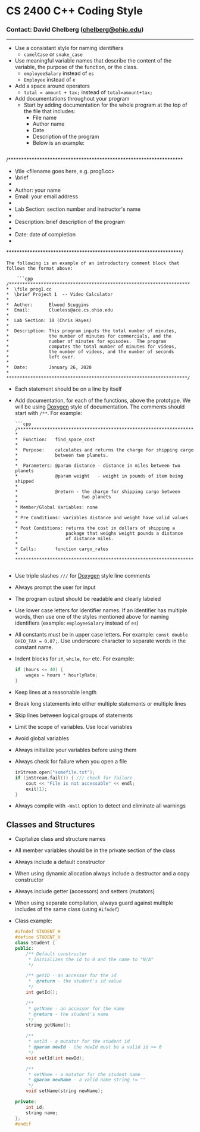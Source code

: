  # CS 2400 C++ Coding Style
 ### Contact: David Chelberg (chelberg@ohio.edu)

---

* Use a consistant style for naming identifiers
  * ```camelCase``` or ```snake_case```
* Use meaningful variable names that describe the content of the variable, the purpose of the function, or the class.
  * ```employeeSalary``` instead of ```es```
  * ```Employee``` instead of ```e```
* Add a space around operators
  * ```total = amount + tax;``` instead of ```total=amount+tax;```
* Add documentations throughout your program
  * Start by adding documentation for the whole program at the top of the file that includes:
    * File name
    * Author name
    * Date
    * Description of the program
	* Below is an example:
	  ```cpp
/******************************************************************* 
*  \file <filename goes here, e.g. prog1.cc>
*  \brief <brief desription of program goes here>
*                                                                     
*  Author:      your name
*  Email:       your email address
*                                                                    
*  Lab Section: section number and instructor's name
*                                                                    
*  Description: brief description of the program                    
*                                                                    
*  Date:        date of completion
*                                                                    
*******************************************************************/
  ```
The following is an example of an introductory comment block that
follows the format above:

	  ```cpp
/********************************************************************
*  \file prog1.cc
*  \brief Project 1  -- Video Calculator
*                                                                    
*  Author:      Elwood Scuggins
*  Email:       Clueless@ace.cs.ohio.edu
*                                                                    
*  Lab Section: 10 (Chris Hayes)
*                                                                    
*  Description: This program inputs the total number of minutes, 
*               the number of minutes for commercials, and the 
*               number of minutes for episodes.  The program 
*               computes the total number of minutes for videos, 
*               the number of videos, and the number of seconds 
*               left over.
*                                                                    
*  Date:        January 26, 2020
*                                                                    
********************************************************************/
  ```

* Each statement should be on a line by itself
* Add documentation, for each of the functions, above the prototype. We will be using [Doxygen](http://www.doxygen.nl/manual/docblocks.html) style of documentation. The comments should start with `/**`.  For example:

	  ```cpp
      /******************************************************************
      *                                                                  
      *  Function:   find_space_cost
      *                                                                  
      *  Purpose:    calculates and returns the charge for shipping cargo  
      *              between two planets.                                  
      *                                                                  
      *  Parameters: @param distance - distance in miles between two planets
      *              @param weight   - weight in pounds of item being shipped
      *
      *              @return - the charge for shipping cargo between
      *                        two planets 
      *
      * Member/Global Variables: none
      *
      * Pre Conditions: variables distance and weight have valid values
      *
      * Post Conditions: returns the cost in dollars of shipping a
      *                  package that weighs weight pounds a distance
      *                  of distance miles.
      *
      * Calls:       function cargo_rates
      *                                                                  
      *******************************************************************/
  ```

* Use triple slashes `///` for [Doxygen](http://www.doxygen.nl/manual/docblocks.html) style line comments
* Always prompt the user for input
* The program output should be readable and clearly labeled
* Use lower case letters for identifier names. If an identifier has multiple words, then use one of the styles mentioned above for naming identifiers (example: ```employeeSalary``` instead of ```es```)
* All constants must be in upper case letters. For example: ```const double OHIO_TAX = 0.07;```. Use underscore character to separate words in the constant name.
* Indent blocks for ```if```, ```while```, ```for``` etc. For example:

  ```cpp
  if (hours <= 40) {
      wages = hours * hourlyRate;
  }
  ```

* Keep lines at a reasonable length
* Break long statements into either multiple statements or multiple lines
* Skip lines between logical groups of statements
* Limit the scope of variables. Use local variables
* Avoid global variables
* Always initialize your variables before using them
* Always check for failure when you open a file

  ```cpp
  inStream.open("somefile.txt");
  if (inStream.fail()) { /// check for failure
      cout << "File is not accessable" << endl;
      exit(1);
  }
  ```
    
* Always compile with ```-Wall``` option to detect and eliminate all warnings

## Classes and Structures

* Capitalize class and structure names
* All member variables should be in the private section of the class
* Always include a default constructor
* When using dynamic allocation always include a destructor and a copy constructor
* Always include getter (accessors) and setters (mutators)
* When using separate compilation, always guard against multiple includes of the same class (using `#ifndef`)
* Class example:

  ```cpp
  #ifndef STUDENT_H
  #define STUDENT_H
  class Student {
  public:
      /** Default constructor
       * Initializes the id to 0 and the name to "N/A"
       */

      /** getID - an accessor for the id
       *  @return - the student's id value
       */  
      int getId();

      /**
       * getName - an accessor for the name
       * @return - the student's name
       */ 
      string getName();

      /**
       * setId - a mutator for the student id
       * @param newId - the newId must be a valid id >= 0
       */ 
      void setId(int newId);

      /**
       * setName - a mutator for the student name
       * @param newName - a valid name string != ""
       */
      void setName(string newName);

  private:
      int id;
      string name;
  };
  #endif
  ```
